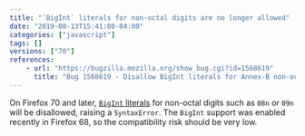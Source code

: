 ```yaml
---
title: "`BigInt` literals for non-octal digits are no longer allowed"
date: "2019-08-13T15:41:00-04:00"
categories: ["javascript"]
tags: []
versions: ["70"]
references:
    - url: "https://bugzilla.mozilla.org/show_bug.cgi?id=1568619"
      title: "Bug 1568619 - Disallow BigInt literals for Annex-B non-octal digits"
---
```

On Firefox 70 and later, [`BigInt` literals](https://developer.mozilla.org/docs/Web/JavaScript/Reference/Lexical_grammar#BigInt_literal) for non-octal digits such as `08n` or `09n` will be disallowed, raising a `SyntaxError`. The `BigInt` support was enabled recently in Firefox 68, so the compatibility risk should be very low.
